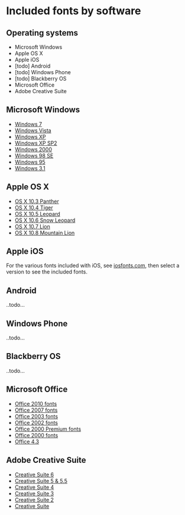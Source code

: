 # Included fonts by software

## Operating systems
 - Microsoft Windows
 - Apple OS X
 - Apple iOS
 - [todo] Android
 - [todo] Windows Phone
 - [todo] Blackberry OS
 - Microsoft Office
 - Adobe Creative Suite

## Microsoft Windows
 - [Windows 7](http://www.microsoft.com/typography/fonts/windows7.aspx)
 - [Windows Vista](http://www.microsoft.com/typography/fonts/product.aspx?PID=149)
 - [Windows XP](http://www.microsoft.com/typography/fonts/product.aspx?PID=135)
 - [Windows XP SP2](http://www.microsoft.com/typography/fonts/product.aspx?PID=145)
 - [Windows 2000](http://www.microsoft.com/typography/fonts/product.aspx?PID=137)
 - [Windows 98 SE](http://www.microsoft.com/typography/fonts/product.aspx?PID=108)
 - [Windows 95](http://www.microsoft.com/typography/fonts/product.aspx?PID=105)
 - [Windows 3.1](http://www.microsoft.com/typography/fonts/product.aspx?PID=133)

## Apple OS X
 - [OS X 10.3 Panther](http://support.apple.com/kb/HT2444)
 - [OS X 10.4 Tiger](http://support.apple.com/kb/HT1538)
 - [OS X 10.5 Leopard](http://support.apple.com/kb/HT1642)
 - [OS X 10.6 Snow Leopard](http://support.apple.com/kb/HT5154)
 - [OS X 10.7 Lion](http://support.apple.com/kb/HT5098)
 - [OS X 10.8 Mountain Lion](http://support.apple.com/kb/HT5379)

## Apple iOS
For the various fonts included with iOS, see [iosfonts.com](http://iosfonts.com/), then select a version to see the included fonts.

## Android
..todo...

## Windows Phone
..todo...

## Blackberry OS
..todo...

## Microsoft Office
 - [Office 2010 fonts](http://www.microsoft.com/typography/fonts/product.aspx?PID=163)
 - [Office 2007 fonts](http://www.microsoft.com/typography/fonts/product.aspx?PID=148)
 - [Office 2003 fonts](http://www.microsoft.com/typography/fonts/product.aspx?PID=143)
 - [Office 2002 fonts](http://office.microsoft.com/en-us/powerpoint-help/fonts-that-ship-with-different-versions-of-office-HA010282644.aspx#BM4)
 - [Office 2000 Premium fonts](http://www.microsoft.com/typography/fonts/product.aspx?PID=90)
 - [Office 2000 fonts]()
 - [Office 4.3](http://www.microsoft.com/typography/fonts/product.aspx?PID=123)

## Adobe Creative Suite
 - [Creative Suite 6](http://www.adobe.com/type/browser/fontinstall/cs6installedfonts.html)
 - [Creative Suite 5 & 5.5](http://www.adobe.com/type/browser/fontinstall/cs5installedfonts.html)
 - [Creative Suite 4](http://www.adobe.com/type/browser/fontinstall/cs4installedfonts.html)
 - [Creative Suite 3](http://blogs.adobe.com/typblography/fonts-installed-by-adobes-creative-suite#CS3)
 - [Creative Suite 2](http://blogs.adobe.com/typblography/fonts-installed-by-adobes-creative-suite#CS2)
 - [Creative Suite](http://blogs.adobe.com/typblography/fonts-installed-by-adobes-creative-suite#CS1)